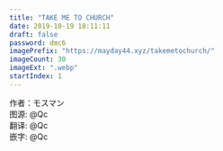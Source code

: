 ```yaml
---
title: "TAKE ME TO CHURCH"
date: 2019-10-19 18:11:11
draft: false
password: dmc6
imagePrefix: "https://mayday44.xyz/takemetochurch/"  
imageCount: 30
imageExt: ".webp" 
startIndex: 1
---
```

作者：モスマン  
图源: @Qc  
翻译: @Qc   
嵌字: @Qc
